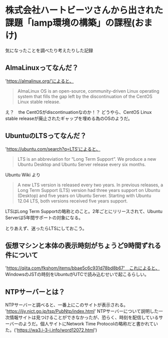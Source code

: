 # 株式会社ハートビーツさんから出された課題「lamp環境の構築」の課程(おまけ)
気になったことを調べたり考えたりした記録

## AlmaLinuxってなんだ？
'https://almalinux.org/'によると、

>AlmaLinux OS is an open-source, community-driven Linux operating system that fills the gap left by the discontinuation of the CentOS Linux stable release.

え？　the CentOSがdiscontinuationなのか！？
どうやら、CentOS Linux stable releaseが廃止されたギャップを埋める為のOSのようだ。

## UbuntuのLTSってなんだ？
'https://ubuntu.com/search?q=LTS'によると、
> LTS is an abbreviation for “Long Term Support”. We produce a new Ubuntu Desktop and Ubuntu Server release every six months.

Ubuntu Wiki より
>A new LTS version is released every two years. In previous releases, a Long Term Support (LTS) version had three years support on Ubuntu (Desktop) and five years on Ubuntu Server. Starting with Ubuntu 12.04 LTS, both versions received five years support.

LTSはLong Term Supportの略称とのこと。2年ごとにリリースされて、Ubuntu Serverは5年間サポートの対象になる。

とりあえず、迷ったらLTSにしておこう。

## 仮想マシンと本体の表示時刻がちょうど9時間ずれる件について
'https://qiita.com/fkshom/items/bbae5c6c931d78bd8b67'　これによると、
WindowsのJSTの時刻をUbuntuがUTCで読み込むせいで起こるらしい。

## NTPサーバーとは？
NTPサーバーと調べると、一番上にこのサイトが表示される。
'https://jjy.nict.go.jp/tsp/PubNtp/index.html'
NTPサーバーについて説明した一次情報サイトは見つけることができなかったが、恐らく、時刻を配信しているサーバーのようだ。個人サイトにNetwork Time Protocolの略称だと書かれていた。('https://wa3.i-3-i.info/word12072.html')

